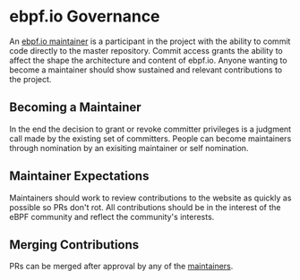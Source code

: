 # ebpf.io Governance

An [ebpf.io maintainer](MAINTAINERS.md) is a participant in the project
with the ability to commit code directly to the master repository. 
Commit access grants the ability to affect the shape the architecture 
and content of ebpf.io. Anyone wanting to become a maintainer should
show sustained and relevant contributions to the project.

## Becoming a Maintainer

In the end the decision to grant or revoke committer privileges is 
a judgment call made by the existing set of committers. People can 
become maintainers through nomination by an exisiting maintainer
or self nomination.

## Maintainer Expectations

Maintainers should work to review contributions to the website as 
quickly as possible so PRs don't rot. All contributions should be 
in the interest of the eBPF community and reflect the community's interests.

## Merging Contributions

PRs can be merged after approval by any of the [maintainers](MAINTAINERS.md).
